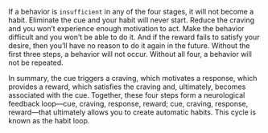 If a behavior is `insufficient` in any of the four stages, it will not
become a habit. Eliminate the cue and your habit will never start.
Reduce the craving and you won’t experience enough motivation to
act. Make the behavior difficult and you won’t be able to do it. And if
the reward fails to satisfy your desire, then you’ll have no reason to do
it again in the future. Without the first three steps, a behavior will not
occur. Without all four, a behavior will not be repeated.

In summary, the cue triggers a craving, which motivates a response,
which provides a reward, which satisfies the craving and, ultimately,
becomes associated with the cue. Together, these four steps form a
neurological feedback loop—cue, craving, response, reward; cue,
craving, response, reward—that ultimately allows you to create
automatic habits. This cycle is known as the habit loop.
